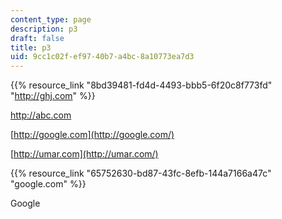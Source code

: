 ```yaml
---
content_type: page
description: p3
draft: false
title: p3
uid: 9cc1c02f-ef97-40b7-a4bc-8a10773ea7d3
---
```

{{% resource_link "8bd39481-fd4d-4493-bbb5-6f20c8f773fd" "http://ghj.com" %}}

http://abc.com

[http://google.com](http://google.com/)

[http://umar.com](http://umar.com/)

{{% resource_link "65752630-bd87-43fc-8efb-144a7166a47c" "google.com" %}}

Google